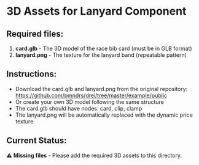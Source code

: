 # 3D Assets for Lanyard Component

## Required files:

1. **card.glb** - The 3D model of the race bib card (must be in GLB format)
2. **lanyard.png** - The texture for the lanyard band (repeatable pattern)

## Instructions:

- Download the card.glb and lanyard.png from the original repository: https://github.com/pmndrs/drei/tree/master/example/public
- Or create your own 3D model following the same structure
- The card.glb should have nodes: card, clip, clamp
- The lanyard.png will be automatically replaced with the dynamic price texture

## Current Status:

⚠️ **Missing files** - Please add the required 3D assets to this directory.

